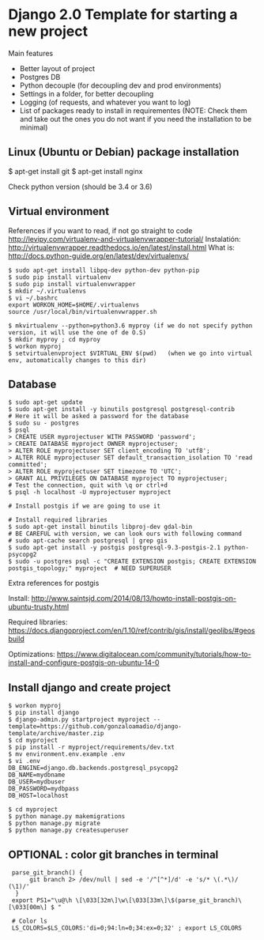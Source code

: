 # Django 2.0 Template for starting a new project

Main features

* Better layout of project
* Postgres DB
* Python decouple (for decoupling dev and prod environments)
* Settings in a folder, for better decoupling
* Logging (of requests, and whatever you want to log)
* List of packages ready to install in requirementes (NOTE: Check them and take out the ones you do not want if you need the installation to be minimal)

## Linux (Ubuntu or Debian) package installation

$ apt-get install git
$ apt-get install nginx

Check python version (should be 3.4 or 3.6)

## Virtual environment


References if you want to read, if not go straight to code
http://levipy.com/virtualenv-and-virtualenvwrapper-tutorial/
Instalatión: http://virtualenvwrapper.readthedocs.io/en/latest/install.html
What is:     http://docs.python-guide.org/en/latest/dev/virtualenvs/


```
$ sudo apt-get install libpq-dev python-dev python-pip
$ sudo pip install virtualenv
$ sudo pip install virtualenvwrapper
$ mkdir ~/.virtualenvs
$ vi ~/.bashrc
export WORKON_HOME=$HOME/.virtualenvs  
source /usr/local/bin/virtualenvwrapper.sh

$ mkvirtualenv --python=python3.6 myproy (if we do not specify python version, it will use the one of de O.S)
$ mkdir myproy ; cd myproy
$ workon myproj
$ setvirtualenvproject $VIRTUAL_ENV $(pwd)   (when we go into virtual env, automatically changes to this dir)
```

## Database

```
$ sudo apt-get update
$ sudo apt-get install -y binutils postgresql postgresql-contrib
# Here it will be asked a password for the database
$ sudo su - postgres
$ psql
> CREATE USER myprojectuser WITH PASSWORD 'password';
> CREATE DATABASE myproject OWNER myprojectuser;
> ALTER ROLE myprojectuser SET client_encoding TO 'utf8';
> ALTER ROLE myprojectuser SET default_transaction_isolation TO 'read committed';
> ALTER ROLE myprojectuser SET timezone TO 'UTC';
> GRANT ALL PRIVILEGES ON DATABASE myproject TO myprojectuser;
# Test the connection, quit with \q or ctrl+d
$ psql -h localhost -U myprojectuser myproject

# Install postgis if we are going to use it

# Install required libraries
$ sudo apt-get install binutils libproj-dev gdal-bin
# BE CAREFUL with version, we can look ours with following command
# sudo apt-cache search postgresql | grep gis
$ sudo apt-get install -y postgis postgresql-9.3-postgis-2.1 python-psycopg2
$ sudo -u postgres psql -c "CREATE EXTENSION postgis; CREATE EXTENSION postgis_topology;" myproject  # NEED SUPERUSER
```

Extra references for postgis

Install:
http://www.saintsjd.com/2014/08/13/howto-install-postgis-on-ubuntu-trusty.html

Required libraries:
https://docs.djangoproject.com/en/1.10/ref/contrib/gis/install/geolibs/#geosbuild

Optimizations:
https://www.digitalocean.com/community/tutorials/how-to-install-and-configure-postgis-on-ubuntu-14-0

## Install django and create project

```
$ workon myproj
$ pip install django
$ django-admin.py startproject myproject --template=https://github.com/gonzaloamadio/django-template/archive/master.zip
$ cd myproject
$ pip install -r myproject/requirements/dev.txt
$ mv environment.env.example .env
$ vi .env
DB_ENGINE=django.db.backends.postgresql_psycopg2
DB_NAME=mydbname
DB_USER=mydbuser
DB_PASSWORD=mydbpass
DB_HOST=localhost

$ cd myproject
$ python manage.py makemigrations
$ python manage.py migrate
$ python manage.py createsuperuser
```

## OPTIONAL : color git branches in terminal

```
 parse_git_branch() {
      git branch 2> /dev/null | sed -e '/^[^*]/d' -e 's/* \(.*\)/ (\1)/'
  }
 export PS1="\u@\h \[\033[32m\]\w\[\033[33m\]\$(parse_git_branch)\[\033[00m\] $ "
 
 # Color ls
 LS_COLORS=$LS_COLORS:'di=0;94:ln=0;34:ex=0;32' ; export LS_COLORS
```
